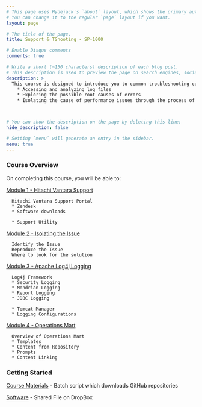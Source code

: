 ```yaml
---
# This page uses Hydejack's `about` layout, which shows the primary author's picture and about text at the top.
# You can change it to the regular `page` layout if you want.
layout: page

# The title of the page.
title: Support & TShooting - SP-1000

# Enable Disqus comments
comments: true

# Write a short (~150 characters) description of each blog post.
# This description is used to preview the page on search engines, social media, etc.
description: >
  This course is designed to introduce you to common troubleshooting concepts and techniques such as:
    * Accessing and analyzing log files
    * Exploring the possible root causes of errors
    * Isolating the cause of performance issues through the process of elimination



# You can show the description on the page by deleting this line:
hide_description: false

# Setting `menu` will generate an entry in the sidebar.
menu: true
---
```


### Course Overview

On completing this course, you will be able to:

[Module 1 - Hitachi Vantara Support](AD1000.1.md)
```
  Hitachi Vantara Support Portal
  * Zendesk
  * Software downloads

  * Support Utility
```
[Module 2 - Isolating the Issue](AD1000.2.md)
```
  Identify the Issue
  Reproduce the Issue
  Where to look for the solution
``` 
[Module 3 - Apache Log4j Logging](AD1000.3.md)
```
  Log4j Framework
  * Security Logging
  * Mondrian Logging
  * Report Logging
  * JDBC Logging
  
  * Tomcat Manager
  * Logging Configurations
```
[Module 4 - Operations Mart](BA1000.4.md)
```
  Overview of Operations Mart
  * Templates
  * Content from Repository
  * Prompts
  * Content Linking
```

### Getting Started

[Course Materials](/scripts/SP-10000.cmd) - Batch script which downloads GitHub repositories

[Software](https://www.dropbox.com/sh/6nl31ts10sjimnr/AADFXjTek4f9ANyBivVVAhqFa?dl=0) - Shared File on DropBox
